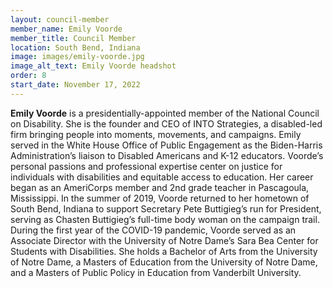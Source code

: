 ```yaml
---
layout: council-member
member_name: Emily Voorde
member_title: Council Member
location: South Bend, Indiana
image: images/emily-voorde.jpg
image_alt_text: Emily Voorde headshot
order: 8
start_date: November 17, 2022
---
```

**Emily Voorde** is a presidentially-appointed member of the National Council on Disability. She is the founder and CEO of INTO Strategies, a disabled-led firm bringing people into moments, movements, and campaigns. Emily served in the White House Office of Public Engagement as the Biden-Harris Administration’s liaison to Disabled Americans and K-12 educators. Voorde’s personal passions and professional expertise center on justice for individuals with disabilities and equitable access to education. Her career began as an AmeriCorps member and 2nd grade teacher in Pascagoula, Mississippi. In the summer of 2019, Voorde returned to her hometown of South Bend, Indiana to support Secretary Pete Buttigieg’s run for President, serving as Chasten Buttigieg’s full-time body woman on the campaign trail. During the first year of the COVID-19 pandemic, Voorde served as an Associate Director with the University of Notre Dame’s Sara Bea Center for Students with Disabilities. She holds a Bachelor of Arts from the University of Notre Dame, a Masters of Education from the University of Notre Dame, and a Masters of Public Policy in Education from Vanderbilt University.